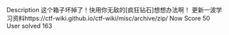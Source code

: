 Description 
这个箱子坏掉了！快用你无敌的[疯狂钻石]想想办法啊！
更新一波学习资料https://ctf-wiki.github.io/ctf-wiki/misc/archive/zip/
Now Score 50
User solved 163
